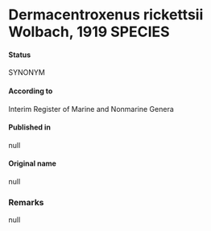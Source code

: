 # Dermacentroxenus rickettsii Wolbach, 1919 SPECIES

#### Status
SYNONYM

#### According to
Interim Register of Marine and Nonmarine Genera

#### Published in
null

#### Original name
null

### Remarks
null